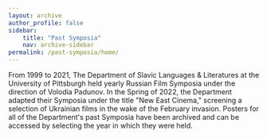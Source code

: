 ```yaml
---
layout: archive
author_profile: false
sidebar: 
    title: "Past Symposia"
    nav: archive-sidebar
permalink: /past-symposia/home/
---
```


From 1999 to 2021, The Department of Slavic Languages & Literatures at the University of Pittsburgh held yearly Russian Film Symposia under the direction of Volodia Padunov. In the Spring of 2022, the Department adapted their Symposia under the title "New East Cinema," screening a selection of Ukrainian films in the wake of the February invasion. Posters for all of the Department's past Symposia have been archived and can be accessed by selecting the year in which they were held.  